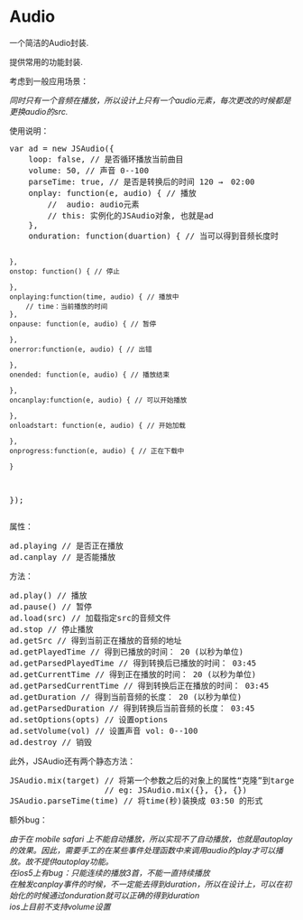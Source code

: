 Audio
=====
<p>一个简洁的Audio封装.</p>
<p>提供常用的功能封装.</p>
<p>考虑到一般应用场景：</p>
<i>同时只有一个音频在播放，所以设计上只有一个audio元素，每次更改的时候都是更换audio的src.</i>
<p>使用说明：</p>
<pre>
var ad = new JSAudio({
	loop: false, // 是否循环播放当前曲目
	volume: 50, // 声音 0--100
    parseTime: true, // 是否是转换后的时间 120 →　02:00
	onplay: function(e, audio) { // 播放
    	// 	audio: audio元素
    	// this: 实例化的JSAudio对象, 也就是ad
    },
    onduration: function(duartion) { // 当可以得到音频长度时

    },
    onstop: function() { // 停止

    },
    onplaying:function(time, audio) { // 播放中
    	// time：当前播放的时间
    },
    onpause: function(e, audio) { // 暂停
    
    },
    onerror:function(e, audio) { // 出错

    },
    onended: function(e, audio) { // 播放结束
    
    },
    oncanplay:function(e, audio) { // 可以开始播放

    },
    onloadstart: function(e, audio) { // 开始加载
    
    },
    onprogress:function(e, audio) { // 正在下载中

    }
});
</pre>
<p>属性：</p>
<pre>
ad.playing // 是否正在播放
ad.canplay // 是否能播放
</pre>
<p>方法：</p>
<pre>
ad.play() // 播放
ad.pause() // 暂停
ad.load(src) // 加载指定src的音频文件
ad.stop // 停止播放
ad.getSrc // 得到当前正在播放的音频的地址
ad.getPlayedTime // 得到已播放的时间： 20 (以秒为单位)
ad.getParsedPlayedTime // 得到转换后已播放的时间： 03:45
ad.getCurrentTime // 得到正在播放的时间： 20 (以秒为单位)
ad.getParsedCurrentTime // 得到转换后正在播放的时间： 03:45
ad.getDuration // 得到当前音频的长度： 20 (以秒为单位)
ad.getParsedDuration // 得到转换后当前音频的长度： 03:45
ad.setOptions(opts) // 设置options
ad.setVolume(vol) // 设置声音 vol: 0--100
ad.destroy // 销毁
</pre>
<p>此外，JSAudio还有两个静态方法：</p>
<pre>
JSAudio.mix(target) // 将第一个参数之后的对象上的属性“克隆”到target对象上
                    // eg: JSAudio.mix({}, {}, {})
JSAudio.parseTime(time) // 将time(秒)装换成 03:50 的形式
</pre>
<p>额外bug：</p>
<i>由于在 mobile safari 上不能自动播放，所以实现不了自动播放，也就是autoplay的效果。因此，需要手工的在某些事件处理函数中来调用audio的play才可以播放。故不提供autoplay功能。</i>
<br>
<i>在ios5上有bug：只能连续的播放3首，不能一直持续播放</i><br>
<i>在触发canplay事件的时候，不一定能去得到duration，所以在设计上，可以在初始化的时候通过onduration就可以正确的得到duration</i><br>
<i>ios上目前不支持volume设置</i>